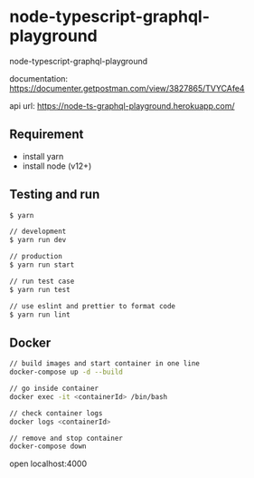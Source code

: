 # node-typescript-graphql-playground

node-typescript-graphql-playground

documentation: <https://documenter.getpostman.com/view/3827865/TVYCAfe4>

api url: <https://node-ts-graphql-playground.herokuapp.com/>

## Requirement

- install yarn
- install node (v12+)

## Testing and run

```zsh
$ yarn

// development
$ yarn run dev

// production
$ yarn run start

// run test case
$ yarn run test

// use eslint and prettier to format code
$ yarn run lint
```

## Docker

```zsh
// build images and start container in one line
docker-compose up -d --build

// go inside container
docker exec -it <containerId> /bin/bash

// check container logs
docker logs <containerId>

// remove and stop container
docker-compose down
```

open localhost:4000
